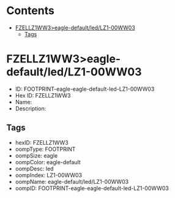 



Contents
========

* [FZELLZ1WW3>eagle-default/led/LZ1-00WW03](#fzellz1ww3eagle-defaultledlz1-00ww03)
	* [Tags](#tags)

# FZELLZ1WW3>eagle-default/led/LZ1-00WW03

- ID: FOOTPRINT-eagle-eagle-default-led-LZ1-00WW03
- Hex ID: FZELLZ1WW3
- Name: 
- Description: 

## Tags

- hexID: FZELLZ1WW3
- oompType: FOOTPRINT
- oompSize: eagle
- oompColor: eagle-default
- oompDesc: led
- oompIndex: LZ1-00WW03
- oompName: eagle-default/led/LZ1-00WW03
- oompID: FOOTPRINT-eagle-eagle-default-led-LZ1-00WW03
